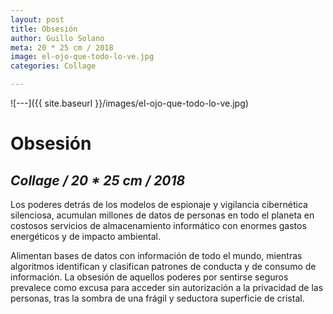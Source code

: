 ```yaml
---
layout: post
title: Obsesión
author: Guillo Solano
meta: 20 * 25 cm / 2018
image: el-ojo-que-todo-lo-ve.jpg
categories: Collage

---
```


![---]({{ site.baseurl }}/images/el-ojo-que-todo-lo-ve.jpg)

# Obsesión
## _Collage / 20 * 25 cm / 2018_

Los poderes detrás de los modelos de espionaje y vigilancia cibernética silenciosa, acumulan millones de datos de personas en todo el planeta en costosos servicios de almacenamiento informático con enormes gastos energéticos y de impacto ambiental.

Alimentan bases de datos con información de todo el mundo, mientras algoritmos identifican y clasifican patrones de conducta y de consumo de información. La obsesión de aquellos poderes por sentirse seguros prevalece como excusa para acceder sin autorización a la privacidad de las personas, tras la sombra de una frágil y seductora superficie de cristal.
